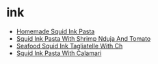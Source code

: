 # ink

 * [Homemade Squid Ink Pasta](../index/h/homemade-squid-ink-pasta-51244010.json)
 * [Squid Ink Pasta With Shrimp Nduja And Tomato](../index/s/squid-ink-pasta-with-shrimp-nduja-and-tomato-51263900.json)
 * [Seafood Squid Ink Tagliatelle With Ch](../index/s/seafood-squid-ink-tagliatelle-with-ch.json)
 * [Squid Ink Pasta With Calamari](../index/s/squid-ink-pasta-with-calamari.json)
